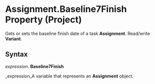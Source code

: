 
# Assignment.Baseline7Finish Property (Project)

Gets or sets the baseline finish date of a task  **Assignment**. Read/write  **Variant**.


## Syntax

 _expression_. **Baseline7Finish**

 _expression_A variable that represents an  **Assignment** object.

